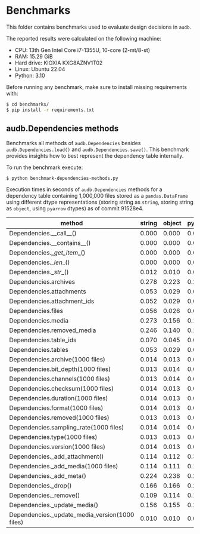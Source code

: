 # Benchmarks

This folder contains benchmarks
used to evaluate design decisions
in `audb`.

The reported results were calculated
on the following machine:

* CPU: 13th Gen Intel Core i7-1355U, 10-core (2-mt/8-st)
* RAM: 15.29 GiB
* Hard drive: KIOXIA KXG8AZNV1T02
* Linux: Ubuntu 22.04
* Python: 3.10

Before running any benchmark,
make sure to install missing requirements with:

```bash
$ cd benchmarks/
$ pip install -r requirements.txt
```


## audb.Dependencies methods

Benchmarks all methods of `audb.Dependencies`
besides `audb.Dependencies.load()`
and `audb.Dependencies.save()`.
This benchmark provides insights
how to best represent
the dependency table internally.

To run the benchmark execute:

```bash
$ python benchmark-dependencies-methods.py
```

Execution times in seconds
of `audb.Dependencies` methods
for a dependency table
containing 1,000,000 files
stored as a `pandas.DataFrame`
using different dtype representations
(storing string as `string`,
storing string as `object`,
using `pyarrow` dtypes)
as of commit 91528e4.

| method                                         |   string |   object |   pyarrow |
|------------------------------------------------|----------|----------|-----------|
| Dependencies.\_\_call__()                       |    0.000 |    0.000 |     0.000 |
| Dependencies.\_\_contains_\_()                   |    0.000 |    0.000 |     0.000 |
| Dependencies.\__get_item__()                   |    0.000 |    0.000 |     0.001 |
| Dependencies.\__len__()                        |    0.000 |    0.000 |     0.000 |
| Dependencies.\__str__()                        |    0.012 |    0.010 |     0.013 |
| Dependencies.archives                          |    0.278 |    0.223 |     0.284 |
| Dependencies.attachments                       |    0.053 |    0.029 |     0.034 |
| Dependencies.attachment_ids                    |    0.052 |    0.029 |     0.033 |
| Dependencies.files                             |    0.056 |    0.026 |     0.084 |
| Dependencies.media                             |    0.273 |    0.156 |     0.166 |
| Dependencies.removed_media                     |    0.246 |    0.140 |     0.154 |
| Dependencies.table_ids                         |    0.070 |    0.045 |     0.044 |
| Dependencies.tables                            |    0.053 |    0.029 |     0.034 |
| Dependencies.archive(1000 files)               |    0.014 |    0.013 |     0.025 |
| Dependencies.bit_depth(1000 files)             |    0.013 |    0.014 |     0.022 |
| Dependencies.channels(1000 files)              |    0.013 |    0.014 |     0.022 |
| Dependencies.checksum(1000 files)              |    0.014 |    0.013 |     0.025 |
| Dependencies.duration(1000 files)              |    0.014 |    0.013 |     0.022 |
| Dependencies.format(1000 files)                |    0.014 |    0.013 |     0.024 |
| Dependencies.removed(1000 files)               |    0.013 |    0.013 |     0.022 |
| Dependencies.sampling_rate(1000 files)         |    0.014 |    0.014 |     0.022 |
| Dependencies.type(1000 files)                  |    0.013 |    0.013 |     0.021 |
| Dependencies.version(1000 files)               |    0.014 |    0.013 |     0.025 |
| Dependencies._add_attachment()                 |    0.114 |    0.112 |     0.387 |
| Dependencies._add_media(1000 files)            |    0.114 |    0.111 |     0.147 |
| Dependencies._add_meta()                       |    0.224 |    0.238 |     0.283 |
| Dependencies._drop()                           |    0.166 |    0.166 |     0.243 |
| Dependencies._remove()                         |    0.109 |    0.114 |     0.113 |
| Dependencies._update_media()                   |    0.156 |    0.155 |     0.276 |
| Dependencies._update_media_version(1000 files) |    0.010 |    0.010 |     0.044 |
